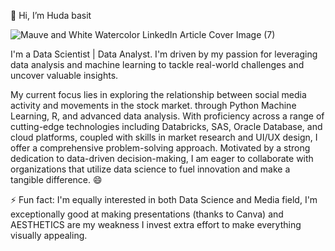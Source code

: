 👋 Hi, I’m Huda basit

![Mauve and White Watercolor LinkedIn Article Cover Image (7)](https://github.com/Hudabasit/Hudabasit/assets/134541252/05e3ff1c-f201-46b8-91e5-29a96a1eb73c)

I'm a Data Scientist | Data Analyst. I'm driven by my passion for leveraging data analysis and machine learning to tackle real-world challenges and uncover valuable insights. 

My current focus lies in exploring the relationship between social media activity and movements in the stock market. through Python Machine Learning, R, and advanced data analysis. 
With proficiency across a range of cutting-edge technologies including Databricks, SAS, Oracle Database, and cloud platforms, coupled with skills in market research and UI/UX design, 
I offer a comprehensive problem-solving approach. Motivated by a strong dedication to data-driven decision-making, 
I am eager to collaborate with organizations that utilize data science to fuel innovation and make a tangible difference. 😄


⚡ Fun fact:  I'm equally interested in both Data Science and Media field, I'm exceptionally good at making presentations (thanks to Canva) and AESTHETICS are my weakness I invest extra effort to make everything visually appealing. 


